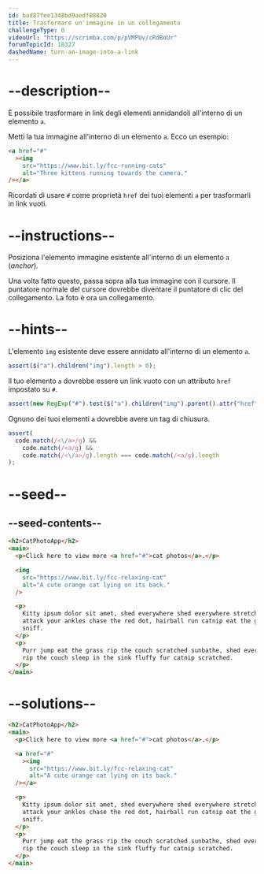 ```yaml
---
id: bad87fee1348bd9aedf08820
title: Trasformare un'immagine in un collegamento
challengeType: 0
videoUrl: "https://scrimba.com/p/pVMPUv/cRdBnUr"
forumTopicId: 18327
dashedName: turn-an-image-into-a-link
---
```


# --description--

È possibile trasformare in link degli elementi annidandoli all'interno di un elemento `a`.

Metti la tua immagine all'interno di un elemento `a`. Ecco un esempio:

```html
<a href="#"
  ><img
    src="https://www.bit.ly/fcc-running-cats"
    alt="Three kittens running towards the camera."
/></a>
```

Ricordati di usare `#` come proprietà `href` dei tuoi elementi `a` per trasformarli in link vuoti.

# --instructions--

Posiziona l'elemento immagine esistente all'interno di un elemento `a` (_anchor_).

Una volta fatto questo, passa sopra alla tua immagine con il cursore. Il puntatore normale del cursore dovrebbe diventare il puntatore di clic del collegamento. La foto è ora un collegamento.

# --hints--

L'elemento `img` esistente deve essere annidato all'interno di un elemento `a`.

```js
assert($("a").children("img").length > 0);
```

Il tuo elemento `a` dovrebbe essere un link vuoto con un attributo `href` impostato su `#`.

```js
assert(new RegExp("#").test($("a").children("img").parent().attr("href")));
```

Ognuno dei tuoi elementi `a` dovrebbe avere un tag di chiusura.

```js
assert(
  code.match(/<\/a>/g) &&
    code.match(/<a/g) &&
    code.match(/<\/a>/g).length === code.match(/<a/g).length
);
```

# --seed--

## --seed-contents--

```html
<h2>CatPhotoApp</h2>
<main>
  <p>Click here to view more <a href="#">cat photos</a>.</p>

  <img
    src="https://www.bit.ly/fcc-relaxing-cat"
    alt="A cute orange cat lying on its back."
  />

  <p>
    Kitty ipsum dolor sit amet, shed everywhere shed everywhere stretching
    attack your ankles chase the red dot, hairball run catnip eat the grass
    sniff.
  </p>
  <p>
    Purr jump eat the grass rip the couch scratched sunbathe, shed everywhere
    rip the couch sleep in the sink fluffy fur catnip scratched.
  </p>
</main>
```

# --solutions--

```html
<h2>CatPhotoApp</h2>
<main>
  <p>Click here to view more <a href="#">cat photos</a>.</p>

  <a href="#"
    ><img
      src="https://www.bit.ly/fcc-relaxing-cat"
      alt="A cute orange cat lying on its back."
  /></a>

  <p>
    Kitty ipsum dolor sit amet, shed everywhere shed everywhere stretching
    attack your ankles chase the red dot, hairball run catnip eat the grass
    sniff.
  </p>
  <p>
    Purr jump eat the grass rip the couch scratched sunbathe, shed everywhere
    rip the couch sleep in the sink fluffy fur catnip scratched.
  </p>
</main>
```

